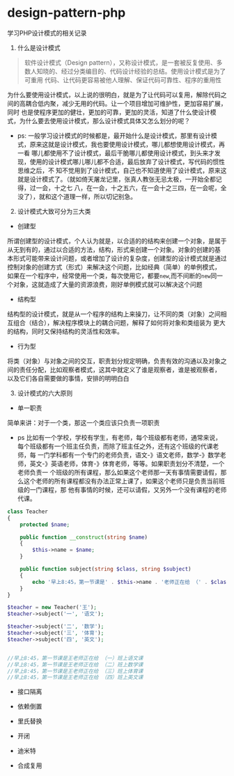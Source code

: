 # design-pattern-php
学习PHP设计模式的相关记录

1. 什么是设计模式

>软件设计模式（Design pattern），又称设计模式，是一套被反复使用、多数人知晓的、经过分类编目的、代码设计经验的总结。使用设计模式是为了可重用
代码、让代码更容易被他人理解、保证代码可靠性、程序的重用性

为什么要使用设计模式，以上说的很明白，就是为了让代码可以复用，解除代码之间的高耦合低内聚，减少无用的代码。让一个项目增加可维护性，更加容易扩展，同时
也是使程序更加的健壮，更加的可靠，更加的灵活，知道了什么使设计模式，为什么要去使用设计模式，那么设计模式具体又怎么划分的呢？

* ps: 一般学习设计模式的时候都是，最开始什么是设计模式，那里有设计模式，原来这就是设计模式，我也要使用设计模式，哪儿都想使用设计模式，再一看
哪儿都使用不了设计模式，最后干脆哪儿都使用设计模式，到头来才发现，使用的设计模式哪儿哪儿都不合适，最后放弃了设计模式，写代码的惯性思维之后，不
知不觉用到了设计模式，自己也不知道使用了设计模式，原来这就是设计模式了。（就如倚天屠龙记里，张真人教张无忌太极，一开始全都记得，过一会，十之七
八，在一会，十之五六，在一会十之三四，在一会呢，全没了），就和这个道理一样，所以切记别急。

2. 设计模式大致可分为三大类

* 创建型

所谓创建型的设计模式，个人认为就是，以合适的的结构来创建一个对象，是属于从无到有的，通过以合适的方法，结构，形式来创建一个对象。对象的创建的基
本形式可能带来设计问题，或者增加了设计的复杂度，创建型的设计模式就是通过控制对象的创建方式（形式）来解决这个问题，比如经典（简单）的单例模式，
如果在一个程序中，经常使用一个类，每次使用它，都要`new`,而不间断的`new`同一个对象，这就造成了大量的资源浪费，刚好单例模式就可以解决这个问题

* 结构型

结构型的设计模式，就是从一个程序的结构上来操刀，让不同的类（对象）之间相互组合（结合），解决程序模块上的耦合问题，解释了如何将对象和类组装为
更大的结构，同时又保持结构的灵活性和效率。

* 行为型

将类（对象）与对象之间的交互，职责划分规定明确，负责有效的沟通以及对象之间的责任分配，比如观察者模式，这其中就定义了谁是观察者，谁是被观察者，
以及它们各自需要做的事情，安排的明明白白

3. 设计模式的六大原则

* 单一职责

简单来讲：对于一个类，那这一个类应该只负责一项职责

* ps 比如有一个学校，学校有学生，有老师，每个班级都有老师，通常来说，每个班级都有一个班主任负责，而除了班主任之外，还有这个班级的代课老师，每
一门学科都有一个专门的老师负责，语文-》语文老师，数学-》数学老师，英文-》英语老师，体育-》体育老师，等等。如果职责划分不清楚，一个老师负责一
个班级的所有课程，那么如果这个老师那一天有事情需要请假，那么这个老师的所有课程都没有办法正常上课了，如果这个老师只是负责当前班级的一门课程，那
他有事情的时候，还可以请假，又另外一个没有课程的老师代课。

```php
class Teacher
{
    protected $name;

    public function __construct(string $name)
    {
        $this->name = $name;
    }

    public function subject(string $class, string $subject)
    {
        echo '早上8:45，第一节课是' . $this->name . '老师正在给 （' . $class . '）班上'.$subject.'课' . PHP_EOL;
    }
}

$teacher = new Teacher('王');
$teacher->subject('一', '语文');

$teacher->subject('二', '数学');
$teacher->subject('三', '体育');
$teacher->subject('四', '英文');


//早上8:45，第一节课是王老师正在给 （一）班上语文课
//早上8:45，第一节课是王老师正在给 （二）班上数学课
//早上8:45，第一节课是王老师正在给 （三）班上体育课
//早上8:45，第一节课是王老师正在给 （四）班上英文课
```

* 接口隔离

* 依赖倒置

* 里氏替换

* 开闭

* 迪米特

* 合成复用


